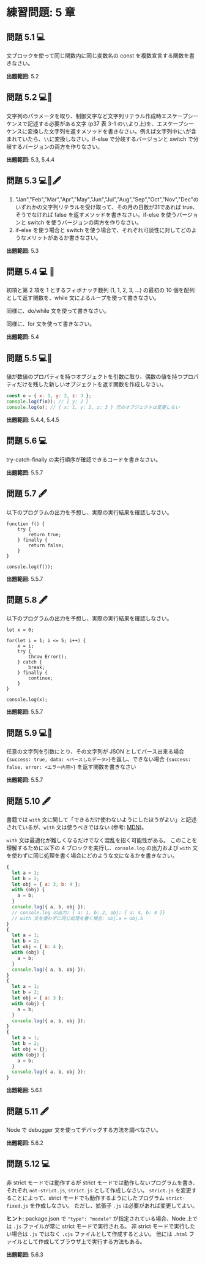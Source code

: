 # 練習問題: 5 章

## 問題 5.1 💻

文ブロックを使って同じ関数内に同じ変数名の const を複数宣言する関数を書きなさい。

**出題範囲**: 5.2

## 問題 5.2 💻🧪

文字列のパラメータを取り、制御文字など文字列リテラル作成時エスケープシーケンスで記述する必要がある文字 (p37 表 3-1 の`\\`より上)を、エスケープシーケンスに変換した文字列を返すメソッドを書きなさい。例えば文字列中に`\`が含まれていたら、`\\`に変換しなさい。if-else で分岐するバージョンと switch で分岐するバージョンの両方を作りなさい。

**出題範囲**: 5.3, 5.4.4

## 問題 5.3 💻🧪🖋️

1. "Jan","Feb","Mar","Apr","May","Jun","Jul","Aug","Sep","Oct","Nov","Dec"のいずれかの文字列リテラルを受け取って、その月の日数が31であれば true、そうでなければ false を返すメソッドを書きなさい。if-else を使うバージョンと switch を使うバージョンの両方を作りなさい。
2. if-else を使う場合と switch を使う場合で、それぞれ可読性に対してどのようなメリットがあるか書きなさい。

**出題範囲**: 5.3

## 問題 5.4 💻 🧪

初項と第 2 項を 1 とするフィボナッチ数列 (1, 1, 2, 3, ...) の最初の 10 個を配列として返す関数を、while 文によるループを使って書きなさい。

同様に、do/while 文を使って書きなさい。

同様に、for 文を使って書きなさい。

**出題範囲**: 5.4

## 問題 5.5 💻🧪

値が数値のプロパティを持つオブジェクトを引数に取り、偶数の値を持つプロパティだけを残した新しいオブジェクトを返す関数を作成しなさい。

```js
const o = { x: 1, y: 2, z: 3 };
console.log(f(o)); // { y: 2 }
console.log(o); // { x: 1, y: 2, z: 3 } 元のオブジェクトは変更しない
```

**出題範囲**: 5.4.4, 5.4.5

## 問題 5.6 💻

try-catch-finally の実行順序が確認できるコードを書きなさい。

**出題範囲**: 5.5.7

## 問題 5.7 🖋️

以下のプログラムの出力を予想し、実際の実行結果を確認しなさい。

```
function f() {
    try {
        return true;
    } finally {
        return false;
    }
}

console.log(f());
```

**出題範囲**: 5.5.7

## 問題 5.8 🖋️

以下のプログラムの出力を予想し、実際の実行結果を確認しなさい。

```
let x = 0;

for(let i = 1; i <= 5; i++) {
    x = i;
    try {
        throw Error();
    } catch {
        break;
    } finally {
        continue;
    }
}

console.log(x);
```

**出題範囲**: 5.5.7

## 問題 5.9 💻🧪

任意の文字列を引数にとり、その文字列が JSON としてパース出来る場合 `{success: true, data: <パースしたデータ>}`を返し、できない場合 `{success: false, error: <エラー内容>}` を返す関数を書きなさい

**出題範囲**: 5.5.7

## 問題 5.10 🖋️

書籍では `with` 文に関して「できるだけ使わないようにしたほうがよい」と記述されているが、`with` 文は使うべきではない (参考: [MDN](https://developer.mozilla.org/ja/docs/Web/JavaScript/Reference/Statements/with))。

`with` 文は最適化が難しくなるだけでなく混乱を招く可能性がある。
このことを理解するために以下の 4 ブロックを実行し、`console.log` の出力および `with` 文を使わずに同じ処理を書く場合にどのような文になるかを書きなさい。

```js
{
  let a = 1;
  let b = 2;
  let obj = { a: 3, b: 4 };
  with (obj) {
    a = b;
  }
  console.log({ a, b, obj });
  // console.log の出力: { a: 1, b: 2, obj: { a: 4, b: 4 }}
  // with 文を使わずに同じ処理を書く場合: obj.a = obj.b
}
{
  let a = 1;
  let b = 2;
  let obj = { b: 4 };
  with (obj) {
    a = b;
  }
  console.log({ a, b, obj });
}
{
  let a = 1;
  let b = 2;
  let obj = { a: 3 };
  with (obj) {
    a = b;
  }
  console.log({ a, b, obj });
}
{
  let a = 1;
  let b = 2;
  let obj = {};
  with (obj) {
    a = b;
  }
  console.log({ a, b, obj });
}
```

**出題範囲**: 5.6.1

## 問題 5.11 🖋️

Node で debugger 文を使ってデバッグする方法を調べなさい。

**出題範囲**: 5.6.2

## 問題 5.12 💻

非 strict モードでは動作するが strict モードでは動作しないプログラムを書き、それぞれ `not-strict.js`, `strict.js` として作成しなさい。
`strict.js` を変更することによって、strict モードでも動作するようにしたプログラム `strict-fixed.js` を作成しなさい。
ただし、拡張子 `.js` は必要があれば変更してよい。

**ヒント**:
package.json で `"type": "module"` が指定されている場合、Node 上では `.js` ファイルが常に strict モードで実行される。
非 strict モードで実行したい場合は `.js` ではなく `.cjs` ファイルとして作成するとよい。
他には `.html` ファイルとして作成してブラウザ上で実行する方法もある。

**出題範囲**: 5.6.3
